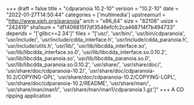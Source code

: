 +++
draft = false
title = "cdparanoia 10.2-10"
version = "10.2-10"
date = "2022-01-27T14:50:44"
categories = ['multimedia']
upstreamurl = "http://www.xiph.org/paranoia"
arch = "x86_64"
size = "82108"
usize = "242419"
sha1sum = "df1406815f7df3546efcfc2ca468714f7b494733"
depends = "['glibc>=2.34']"
files = "['usr/', 'usr/bin/', 'usr/bin/cdparanoia', 'usr/include/', 'usr/include/cdda_interface.h', 'usr/include/cdda_paranoia.h', 'usr/include/utils.h', 'usr/lib/', 'usr/lib/libcdda_interface.so', 'usr/lib/libcdda_interface.so.0', 'usr/lib/libcdda_interface.so.0.10.2', 'usr/lib/libcdda_paranoia.so', 'usr/lib/libcdda_paranoia.so.0', 'usr/lib/libcdda_paranoia.so.0.10.2', 'usr/share/', 'usr/share/doc/', 'usr/share/doc/cdparanoia-10.2/', 'usr/share/doc/cdparanoia-10.2/COPYING-GPL', 'usr/share/doc/cdparanoia-10.2/COPYING-LGPL', 'usr/share/doc/cdparanoia-10.2/README', 'usr/share/man/', 'usr/share/man/man1/', 'usr/share/man/man1/cdparanoia.1.gz']"
+++
A CD ripping application